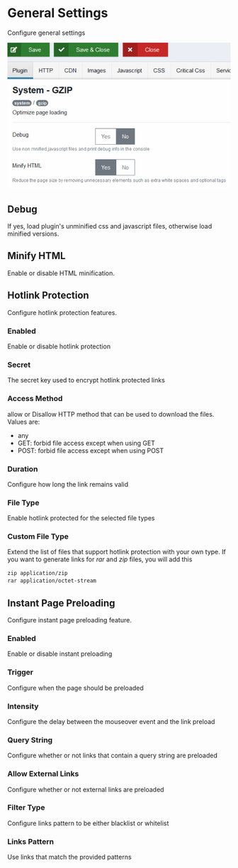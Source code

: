 # General Settings

Configure general settings

![General Settings](./img/general-settings.PNG)

## Debug

If yes, load plugin's unminified css and javascript files, otherwise load minified versions.

## Minify HTML

Enable or disable HTML minification.

## Hotlink Protection

Configure hotlink protection features.

### Enabled

Enable or disable hotlink protection

### Secret

The secret key used to encrypt hotlink protected links

### Access Method

allow or Disallow HTTP method that can be used to download the files. Values are:

- any
- GET: forbid file access except when using GET
- POST: forbid file access except when using POST

### Duration

Configure how long the link remains valid

### File Type

Enable hotlink protected for the selected file types

### Custom File Type

Extend the list of files that support hotlink protection with your own type. If you want to generate links for _rar_ and _zip_ files, you will add this

```txt
zip application/zip
rar application/octet-stream
```

## Instant Page Preloading

Configure instant page preloading feature.

### Enabled

Enable or disable instant preloading

### Trigger

Configure when the page should be preloaded

### Intensity

Configure the delay between the mouseover event and the link preload

### Query String

Configure whether or not links that contain a query string are preloaded

### Allow External Links

Configure whether or not external links are preloaded

### Filter Type

Configure links pattern to be either blacklist or whitelist

### Links Pattern

Use links that match the provided patterns